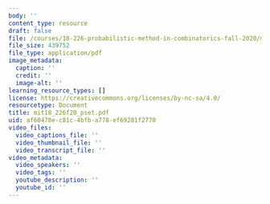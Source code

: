 ```yaml
---
body: ''
content_type: resource
draft: false
file: /courses/18-226-probabilistic-method-in-combinatorics-fall-2020/mit18_226f20_pset2.pdf
file_size: 439752
file_type: application/pdf
image_metadata:
  caption: ''
  credit: ''
  image-alt: ''
learning_resource_types: []
license: https://creativecommons.org/licenses/by-nc-sa/4.0/
resourcetype: Document
title: mit18_226f20_pset.pdf
uid: af60478e-c81c-4bfb-a778-ef69281f2770
video_files:
  video_captions_file: ''
  video_thumbnail_file: ''
  video_transcript_file: ''
video_metadata:
  video_speakers: ''
  video_tags: ''
  youtube_description: ''
  youtube_id: ''
---
```

